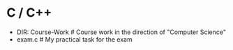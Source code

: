# C / C++
* DIR: Course-Work  # Course work in the direction of "Computer Science"
* exam.c  # My practical task for the exam
